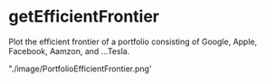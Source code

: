 # getEfficientFrontier

Plot the efficient frontier of a portfolio consisting of Google, Apple, Facebook, Aamzon, and ...Tesla.

<img>"./image/PortfolioEfficientFrontier.png'</img>
